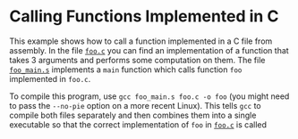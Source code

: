 # Calling Functions Implemented in C

This example shows how to call a function implemented in a C file from
assembly. In the file [`foo.c`](foo.c) you can find an implementation of a
function that takes 3 arguments and performs some computation on them. The file
[`foo_main.s`](foo_main.s) implements a `main` function which calls function
`foo` implemented in `foo.c`.

To compile this program, use `gcc foo_main.s foo.c -o foo` (you might need to
pass the `--no-pie` option on a more recent Linux). This tells `gcc` to compile
both files separately and then combines them into a single executable so that
the correct implementation of `foo` in [`foo.c`](foo.c) is called

